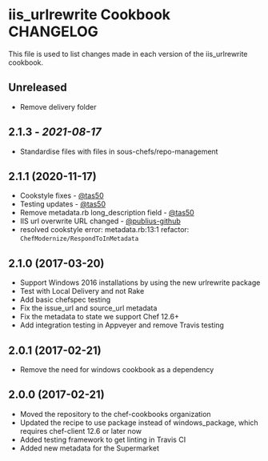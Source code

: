 # iis_urlrewrite Cookbook CHANGELOG

This file is used to list changes made in each version of the iis_urlrewrite cookbook.

## Unreleased

- Remove delivery folder

## 2.1.3 - *2021-08-17*

- Standardise files with files in sous-chefs/repo-management

## 2.1.1 (2020-11-17)

- Cookstyle fixes - [@tas50](https://github.com/tas50)
- Testing updates - [@tas50](https://github.com/tas50)
- Remove metadata.rb long_description field - [@tas50](https://github.com/tas50)
- IIS url overwrite URL changed - [@publius-github](https://github.com/publius-github)
- resolved cookstyle error: metadata.rb:13:1 refactor: `ChefModernize/RespondToInMetadata`

## 2.1.0 (2017-03-20)

- Support Windows 2016 installations by using the new urlrewrite package
- Test with Local Delivery and not Rake
- Add basic chefspec testing
- Fix the issue_url and source_url metadata
- Fix the metadata to state we support Chef 12.6+
- Add integration testing in Appveyer and remove Travis testing

## 2.0.1 (2017-02-21)

- Remove the need for windows cookbook as a dependency

## 2.0.0 (2017-02-21)

- Moved the repository to the chef-cookbooks organization
- Updated the recipe to use package instead of windows_package, which requires chef-client 12.6 or later now
- Added testing framework to get linting in Travis CI
- Added new metadata for the Supermarket

